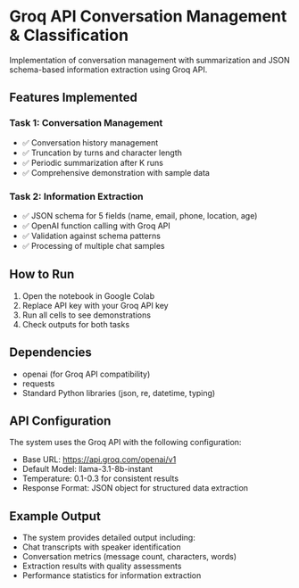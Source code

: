 # Groq API Conversation Management & Classification

Implementation of conversation management with summarization and JSON schema-based information extraction using Groq API.

## Features Implemented

### Task 1: Conversation Management
- ✅ Conversation history management
- ✅ Truncation by turns and character length
- ✅ Periodic summarization after K runs
- ✅ Comprehensive demonstration with sample data

### Task 2: Information Extraction  
- ✅ JSON schema for 5 fields (name, email, phone, location, age)
- ✅ OpenAI function calling with Groq API
- ✅ Validation against schema patterns
- ✅ Processing of multiple chat samples

## How to Run
1. Open the notebook in Google Colab
2. Replace API key with your Groq API key
3. Run all cells to see demonstrations
4. Check outputs for both tasks

## Dependencies
- openai (for Groq API compatibility)
- requests
- Standard Python libraries (json, re, datetime, typing)

## API Configuration
The system uses the Groq API with the following configuration:
- Base URL: https://api.groq.com/openai/v1
- Default Model: llama-3.1-8b-instant
- Temperature: 0.1-0.3 for consistent results
- Response Format: JSON object for structured data extraction


## Example Output
- The system provides detailed output including:
- Chat transcripts with speaker identification
- Conversation metrics (message count, characters, words)
- Extraction results with quality assessments
- Performance statistics for information extraction
